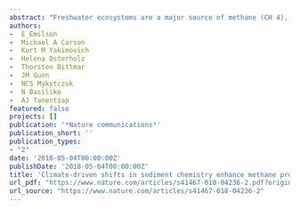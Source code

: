 ```yaml
--- 
abstract: "Freshwater ecosystems are a major source of methane (CH 4), contributing 0.65 Pg (in CO 2 equivalents) yr- 1 towards global carbon emissions and offsetting~ 25% of the terrestrial carbon sink. Most freshwater CH 4 emissions come from littoral sediments, where large quantities of plant material are decomposed. Climate change is predicted to shift plant community composition, and thus change the quality of inputs into detrital food webs, with the potential to affect CH 4 production. Here we find that variation in phenol availability from decomposing organic matter underlies large differences in CH 4 production in lake sediments. Production is at least 400-times higher from sediments composed of macrophyte litter compared to terrestrial sources because of inhibition of methanogenesis by phenol leachates. Our results now suggest that earth system models and carbon budgets should consider the effects of plant …"
authors: 
-  E_Emilson
-  Michael A Carson
-  Kurt M Yakimovich
-  Helena Osterholz
-  Thorsten Dittmar
-  JM Gunn
-  NCS Mykytczuk
-  N Basiliko
-  AJ Tanentzap
featured: false
projects: []
publication: '*Nature communications*'
publication_short: ''
publication_types:
- "2"
date: '2018-05-04T00:00:00Z'
publishDate: '2018-05-04T00:00:00Z'
title: 'Climate-driven shifts in sediment chemistry enhance methane production in northern lakes'
url_pdf: "https://www.nature.com/articles/s41467-018-04236-2.pdf?origin=ppub"
url_source: "https://www.nature.com/articles/s41467-018-04236-2"
--- 
```



